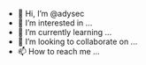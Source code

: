 - 👋 Hi, I’m @adysec
- 👀 I’m interested in ...
- 🌱 I’m currently learning ...
- 💞️ I’m looking to collaborate on ...
- 📫 How to reach me ...

<!---
adysec/adysec is a ✨ special ✨ repository because its `README.md` (this file) appears on your GitHub profile.
You can click the Preview link to take a look at your changes.
--->
